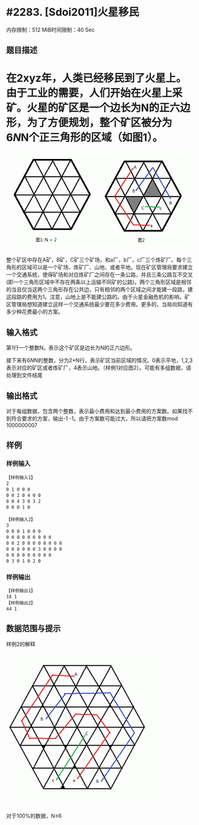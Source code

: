 # #2283. [Sdoi2011]火星移民

内存限制：512 MiB时间限制：40 Sec

## 题目描述

# 在2xyz年，人类已经移民到了火星上。由于工业的需要，人们开始在火星上采矿。火星的矿区是一个边长为N的正六边形，为了方便规划，整个矿区被分为6*N*N个正三角形的区域（如图1）。

![](upload/201105/image/2283.jpg)

整个矿区中存在A矿，B矿，C矿三个矿场，和a厂，b厂，c厂三个炼矿厂。每个三角形的区域可以是一个矿场、炼矿厂、山地、或者平地。现在矿区管理局要求建立一个交通系统，使得矿场和对应炼矿厂之间存在一条公路，并且三条公路互不交叉(即一个三角形区域中不存在两条以上运输不同矿的公路)。两个三角形区域是相邻的当且仅当这两个三角形存在公共边，只有相邻的两个区域之间才能建一段路，建这段路的费用为1。注意，山地上是不能建公路的。由于火星金融危机的影响，矿区管理局想知道建立这样一个交通系统最少要花多少费用。更多的，当局向知道有多少种花费最小的方案。

## 输入格式

第1行一个整数N。表示这个矿区是边长为N的正六边形。

接下来有6*N*N的整数，分为2*N行，表示矿区当前区域的情况。0表示平地，1,2,3表示对应的矿区或者炼矿厂，4表示山地。（样例1对应图2）。可能有多组数据，请处理到文件结尾

## 输出格式

对于每组数据，包含两个整数，表示最小费用和达到最小费用的方案数。如果找不到符合要求的方案，输出-1 -1。由于方案数可能过大，所以请把方案数mod 1000000007

## 样例

### 样例输入

    
    【样例输入1】
    2
    0 1 0 0 0
    0 0 2 0 4 0 0
    0 0 4 3 0 3 2
    0 0 0 1 0
    
    【样例输入2】
    3
    0 0 0 1 0 0 0
    0 0 0 0 0 0 0 0 0
    0 0 2 0 0 0 0 0 0 0 0
    0 0 0 0 0 0 3 0 0 0 0
    0 0 0 0 0 0 0 0 0
    0 3 0 1 0 2 0
     
    
    
    

### 样例输出

    
    【样例输出1】
    18 1
    【样例输出2】
    44 1
     
    

## 数据范围与提示

样例2的解释

[![](upload/201105/image/2283_1.jpg)](upload/201105/file/2283_1.jpg)

对于100%的数据，N&le;6
